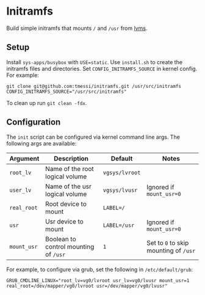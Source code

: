 # Initramfs

Build simple initramfs that mounts `/` and `/usr` from
[lvms](http://www.sourceware.org/lvm2/).


## Setup

Install `sys-apps/busybox` with `USE=static`. Use `install.sh`
to create the initramfs files and directories.  Set `CONFIG_INITRAMFS_SOURCE`
in kernel config. For example:

```
git clone git@github.com:tmessi/initramfs.git /usr/src/initramfs
CONFIG_INITRAMFS_SOURCE="/usr/src/initramfs"
```

To clean up run `git clean -fdx`.


## Configuration

The `init` script can be configured via kernel command line args. The following
args are available:

 Argument    | Description                           | Default        | Notes
 ----------- | ------------------------------------- | -------------- | -------------------------------------
 `root_lv`   | Name of the root logical volume       | `vgsys/lvroot` |
 `user_lv`   | Name of the usr logical volume        | `vgsys/lvusr`  | Ignored if `mount_usr=0`
 `real_root` | Root device to mount                  | `LABEL=/`      |
 `usr`       | Usr device to mount                   | `LABEL=/usr`   | Ignored if `mount_usr=0`
 `mount_usr` | Boolean to control mounting of `/usr` | `1`            | Set to `0` to skip mounting of `/usr`


For example, to configure via grub, set the following in `/etc/default/grub`:

```
GRUB_CMDLINE_LINUX="root_lv=vg0/lvroot usr_lv=vg0/lvusr mount_usr=1 real_root=/dev/mapper/vg0/lvroot usr=/dev/mapper/vg0/lvusr"
```
